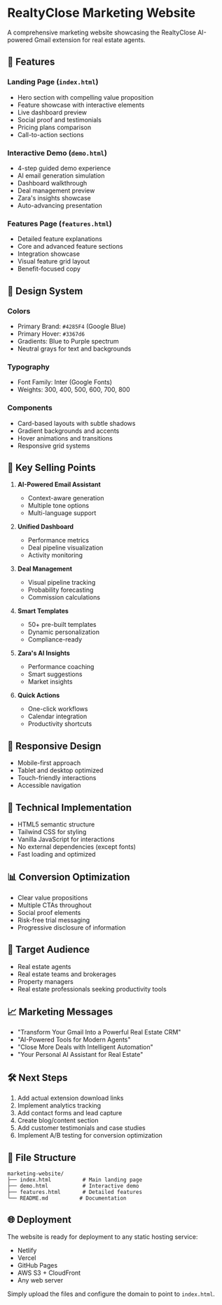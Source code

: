 # RealtyClose Marketing Website

A comprehensive marketing website showcasing the RealtyClose AI-powered Gmail extension for real estate agents.

## 🌟 Features

### Landing Page (`index.html`)
- Hero section with compelling value proposition
- Feature showcase with interactive elements
- Live dashboard preview
- Social proof and testimonials
- Pricing plans comparison
- Call-to-action sections

### Interactive Demo (`demo.html`)
- 4-step guided demo experience
- AI email generation simulation
- Dashboard walkthrough
- Deal management preview
- Zara's insights showcase
- Auto-advancing presentation

### Features Page (`features.html`)
- Detailed feature explanations
- Core and advanced feature sections
- Integration showcase
- Visual feature grid layout
- Benefit-focused copy

## 🎨 Design System

### Colors
- Primary Brand: `#4285F4` (Google Blue)
- Primary Hover: `#3367d6`
- Gradients: Blue to Purple spectrum
- Neutral grays for text and backgrounds

### Typography
- Font Family: Inter (Google Fonts)
- Weights: 300, 400, 500, 600, 700, 800

### Components
- Card-based layouts with subtle shadows
- Gradient backgrounds and accents
- Hover animations and transitions
- Responsive grid systems

## 🚀 Key Selling Points

1. **AI-Powered Email Assistant**
   - Context-aware generation
   - Multiple tone options
   - Multi-language support

2. **Unified Dashboard**
   - Performance metrics
   - Deal pipeline visualization
   - Activity monitoring

3. **Deal Management**
   - Visual pipeline tracking
   - Probability forecasting
   - Commission calculations

4. **Smart Templates**
   - 50+ pre-built templates
   - Dynamic personalization
   - Compliance-ready

5. **Zara's AI Insights**
   - Performance coaching
   - Smart suggestions
   - Market insights

6. **Quick Actions**
   - One-click workflows
   - Calendar integration
   - Productivity shortcuts

## 📱 Responsive Design

- Mobile-first approach
- Tablet and desktop optimized
- Touch-friendly interactions
- Accessible navigation

## 🔧 Technical Implementation

- HTML5 semantic structure
- Tailwind CSS for styling
- Vanilla JavaScript for interactions
- No external dependencies (except fonts)
- Fast loading and optimized

## 📊 Conversion Optimization

- Clear value propositions
- Multiple CTAs throughout
- Social proof elements
- Risk-free trial messaging
- Progressive disclosure of information

## 🎯 Target Audience

- Real estate agents
- Real estate teams and brokerages
- Property managers
- Real estate professionals seeking productivity tools

## 📈 Marketing Messages

- "Transform Your Gmail Into a Powerful Real Estate CRM"
- "AI-Powered Tools for Modern Agents"
- "Close More Deals with Intelligent Automation"
- "Your Personal AI Assistant for Real Estate"

## 🛠 Next Steps

1. Add actual extension download links
2. Implement analytics tracking
3. Add contact forms and lead capture
4. Create blog/content section
5. Add customer testimonials and case studies
6. Implement A/B testing for conversion optimization

## 📂 File Structure

```
marketing-website/
├── index.html          # Main landing page
├── demo.html           # Interactive demo
├── features.html       # Detailed features
└── README.md          # Documentation
```

## 🌐 Deployment

The website is ready for deployment to any static hosting service:
- Netlify
- Vercel  
- GitHub Pages
- AWS S3 + CloudFront
- Any web server

Simply upload the files and configure the domain to point to `index.html`.